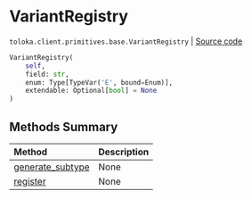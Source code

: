 # VariantRegistry
`toloka.client.primitives.base.VariantRegistry` | [Source code](https://github.com/Toloka/toloka-kit/blob/v1.1.4/src/client/primitives/base.py#L33)

```python
VariantRegistry(
    self,
    field: str,
    enum: Type[TypeVar('E', bound=Enum)],
    extendable: Optional[bool] = None
)
```

## Methods Summary

| Method | Description |
| :------| :-----------|
[generate_subtype](toloka.client.primitives.base.VariantRegistry.generate_subtype.md)| None
[register](toloka.client.primitives.base.VariantRegistry.register.md)| None
